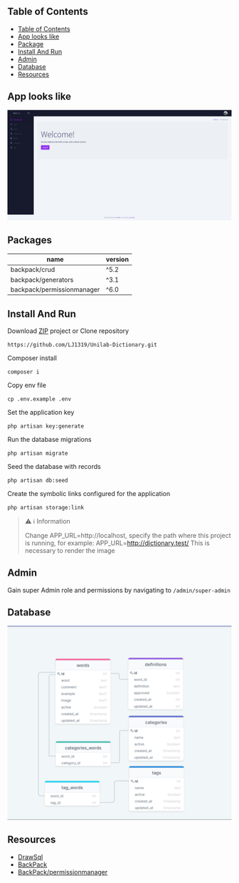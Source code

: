 ## Table of Contents

- [Table of Contents](#table-of-contents)
- [App looks like](#app-looks-like)
- [Package](#package)
- [Install And Run](#install-and-run)
- [Admin](#admin)
- [Database](#database)
- [Resources](#resources)

## App looks like

!['screen'](readme/screen.png)

## Packages

| name                       | version |
| -------------------------- | ------- |
| backpack/crud              | ^5.2    |
| backpack/generators        | ^3.1    |
| backpack/permissionmanager | ^6.0    |

## Install And Run

Download [ZIP](https://github.com/piqasoo/dictionary_engine/archive/refs/heads/master.zip) project or Clone repository

```
https://github.com/LJ1319/Unilab-Dictionary.git
```

Composer install

```
composer i
```

Copy env file

```
cp .env.example .env
```

Set the application key

```
php artisan key:generate
```

Run the database migrations

```
php artisan migrate
```

Seed the database with records

```
php artisan db:seed
```

Create the symbolic links configured for the application

```
php artisan storage:link
```

> ⚠️ ℹ️ Information
> 
> Change APP_URL=http://localhost, specify the path where this project is running, for example:
> APP_URL=http://dictionary.test/ This is necessary to render the image

## Admin

Gain super Admin role and permissions by navigating to ```/admin/super-admin```

## Database

!['db'](readme/dbschema.png)

## Resources

* [DrawSql](https://drawsql.app/sopo/diagrams/dictionary-engine)
* [BackPack](https://backpackforlaravel.com/)
* [BackPack/permissionmanager](https://github.com/Laravel-Backpack/PermissionManager)
